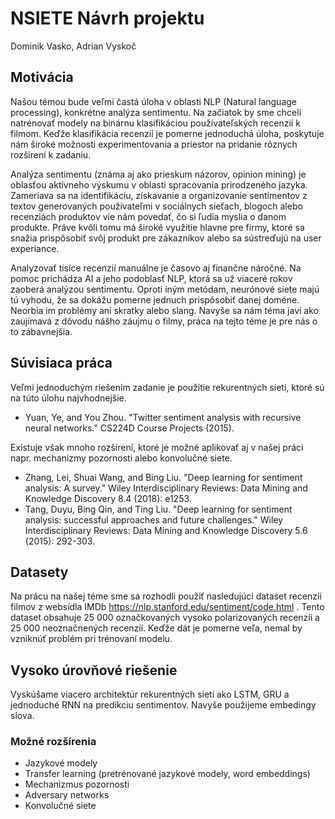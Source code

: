 # NSIETE Návrh projektu

Dominik Vasko, Adrian Vyskoč

## Motivácia

Našou témou bude veľmi častá úloha v oblasti NLP (Natural language processing), konkrétne analýza sentimentu. Na začiatok by sme chceli natrénovať modely na binárnu klasifikáciou používateľských recenzií k filmom. Keďže klasifikácia recenzií je pomerne jednoduchá úloha, poskytuje nám široké možnosti experimentovania a priestor na pridanie rôznych rozšírení k zadaniu.

Analýza sentimentu (známa aj ako prieskum názorov, opinion mining) je oblasťou aktívneho výskumu v oblasti spracovania prirodzeného jazyka. Zameriava sa na identifikáciu, získavanie a organizovanie sentimentov z textov generovaných používateľmi v sociálnych sieťach, blogoch alebo recenziách produktov vie nám povedať, čo si ľudia myslia o danom produkte. Práve kvôli tomu má široké využitie hlavne pre firmy, ktoré sa snažia prispôsobiť svôj produkt pre zákazníkov alebo sa sústreďujú na user experiance.

Analyzovať tisíce recenzií manuálne je časovo aj finančne náročné. Na pomoc prichádza AI a jeho podoblasť NLP, ktorá sa už viaceré rokov zaoberá analýzou sentimentu. Oproti iným metódam, neurónové siete majú tú vyhodu, že sa dokážu pomerne jednuch prispôsobiť danej doméne. Neorbia im problémy ani skratky alebo slang. Navyše sa nám téma javí ako zaujímavá z dôvodu nášho záujmu o filmy, práca na tejto téme je pre nás o to zábavnejšia.

## Súvisiaca práca

Veľmi jednoduchým riešením zadanie je použítie rekurentných sietí, ktoré sú na túto úlohu najvhodnejšie.
- Yuan, Ye, and You Zhou. "Twitter sentiment analysis with recursive neural networks." CS224D Course Projects (2015).

Existuje však mnoho rozšírení, ktoré je možné aplikovať aj v našej práci napr. mechanizmy pozornosti alebo konvolučné siete.
- Zhang, Lei, Shuai Wang, and Bing Liu. "Deep learning for sentiment analysis: A survey." Wiley Interdisciplinary Reviews: Data Mining and Knowledge Discovery 8.4 (2018): e1253.
- Tang, Duyu, Bing Qin, and Ting Liu. "Deep learning for sentiment analysis: successful approaches and future challenges." Wiley Interdisciplinary Reviews: Data Mining and Knowledge Discovery 5.6 (2015): 292-303.

## Datasety

Na prácu na našej téme sme sa rozhodli použiť nasledujúci dataset recenzíí filmov z websídla IMDb https://nlp.stanford.edu/sentiment/code.html . Tento dataset obsahuje 25 000 označkovaných vysoko polarizovaných recenzíí a 25 000 neoznačnených recenzíí. Keďže dát je pomerne veľa, nemal by vzniknúť problém pri trénovaní modelu.

## Vysoko úrovňové riešenie

Vyskúšame viacero architektúr rekurentných sietí ako LSTM, GRU a jednoduché RNN na predikciu sentimentov. Navyše použijeme embedingy slova.

### Možné rozšírenia
- Jazykové modely
- Transfer learning (pretrénované jazykové modely, word embeddings)
- Mechanizmus pozornosti
- Adversary networks
- Konvolučné siete
